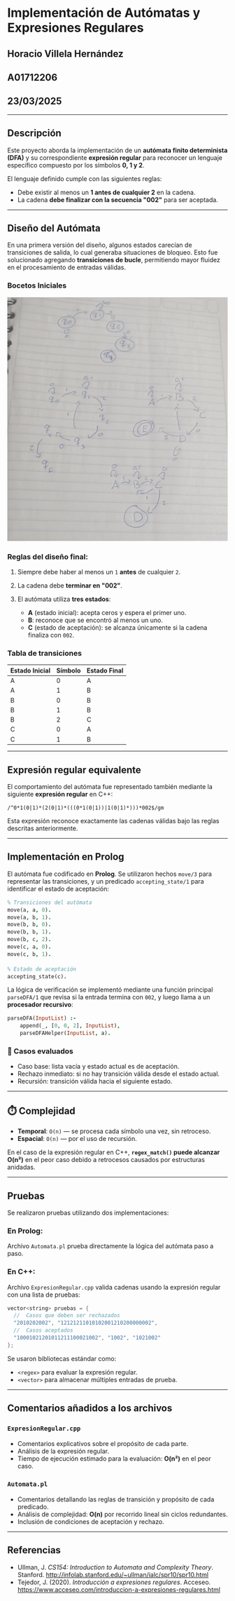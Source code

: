 
#  Implementación de Autómatas y Expresiones Regulares

## Horacio Villela Hernández  
## A01712206  
## 23/03/2025  

---

##  Descripción

Este proyecto aborda la implementación de un **autómata finito determinista (DFA)** y su correspondiente **expresión regular** para reconocer un lenguaje específico compuesto por los símbolos **0, 1 y 2**.

El lenguaje definido cumple con las siguientes reglas:

- Debe existir al menos un **1 antes de cualquier 2** en la cadena.
- La cadena **debe finalizar con la secuencia "002"** para ser aceptada.

---

##  Diseño del Autómata

En una primera versión del diseño, algunos estados carecían de transiciones de salida, lo cual generaba situaciones de bloqueo. Esto fue solucionado agregando **transiciones de bucle**, permitiendo mayor fluidez en el procesamiento de entradas válidas.

###  Bocetos Iniciales

![Automata evidence 1](BocetosOriginales.png)

###  Reglas del diseño final:

1. Siempre debe haber al menos un `1` **antes** de cualquier `2`.
2. La cadena debe **terminar en "002"**.
3. El autómata utiliza **tres estados**:

   - **A** (estado inicial): acepta ceros y espera el primer uno.
   - **B**: reconoce que se encontró al menos un uno.
   - **C** (estado de aceptación): se alcanza únicamente si la cadena finaliza con `002`.

###  Tabla de transiciones

| Estado Inicial | Símbolo | Estado Final |
|----------------|---------|--------------|
| A              | 0       | A            |
| A              | 1       | B            |
| B              | 0       | B            |
| B              | 1       | B            |
| B              | 2       | C            |
| C              | 0       | A            |
| C              | 1       | B            |

---

##  Expresión regular equivalente

El comportamiento del autómata fue representado también mediante la siguiente **expresión regular** en C++:

```regex
/^0*1(0|1)*(2(0|1)*(((0*1(0|1))|1(0|1)*)))*002$/gm
```

Esta expresión reconoce exactamente las cadenas válidas bajo las reglas descritas anteriormente.

---

##  Implementación en Prolog

El autómata fue codificado en **Prolog**. Se utilizaron hechos `move/3` para representar las transiciones, y un predicado `accepting_state/1` para identificar el estado de aceptación:

```prolog
% Transiciones del autómata
move(a, a, 0).
move(a, b, 1).
move(b, b, 0).
move(b, b, 1).
move(b, c, 2).
move(c, a, 0).
move(c, b, 1).

% Estado de aceptación
accepting_state(c).
```

La lógica de verificación se implementó mediante una función principal `parseDFA/1` que revisa si la entrada termina con `002`, y luego llama a un **procesador recursivo**:

```prolog
parseDFA(InputList) :-
    append(_, [0, 0, 2], InputList),
    parseDFAHelper(InputList, a).
```

### 📌 Casos evaluados

-  Caso base: lista vacía y estado actual es de aceptación.
-  Rechazo inmediato: si no hay transición válida desde el estado actual.
-  Recursión: transición válida hacia el siguiente estado.

---

## ⏱️ Complejidad

- **Temporal**: `O(n)` — se procesa cada símbolo una vez, sin retroceso.
- **Espacial**: `O(n)` — por el uso de recursión.

En el caso de la expresión regular en C++, **`regex_match()` puede alcanzar O(n²)** en el peor caso debido a retrocesos causados por estructuras anidadas.

---

##  Pruebas

Se realizaron pruebas utilizando dos implementaciones:

### En **Prolog**:  
Archivo `Automata.pl` prueba directamente la lógica del autómata paso a paso.

### En **C++**:  
Archivo `ExpresionRegular.cpp` valida cadenas usando la expresión regular con una lista de pruebas:

```cpp
vector<string> pruebas = {
  //  Casos que deben ser rechazados
  "2010202002", "12121211010102001210200000002",
  //  Casos aceptados
  "10001021201011211100021002", "1002", "1021002"
};
```

Se usaron bibliotecas estándar como:

- `<regex>` para evaluar la expresión regular.
- `<vector>` para almacenar múltiples entradas de prueba.

---

##  Comentarios añadidos a los archivos

###  `ExpresionRegular.cpp`
- Comentarios explicativos sobre el propósito de cada parte.
- Análisis de la expresión regular.
- Tiempo de ejecución estimado para la evaluación: **O(n²)** en el peor caso.

###  `Automata.pl`
- Comentarios detallando las reglas de transición y propósito de cada predicado.
- Análisis de complejidad: **O(n)** por recorrido lineal sin ciclos redundantes.
- Inclusión de condiciones de aceptación y rechazo.

---

##  Referencias

- Ullman, J. *CS154: Introduction to Automata and Complexity Theory*. Stanford. http://infolab.stanford.edu/~ullman/ialc/spr10/spr10.html  
- Tejedor, J. (2020). *Introducción a expresiones regulares*. Acceseo. https://www.acceseo.com/introduccion-a-expresiones-regulares.html





